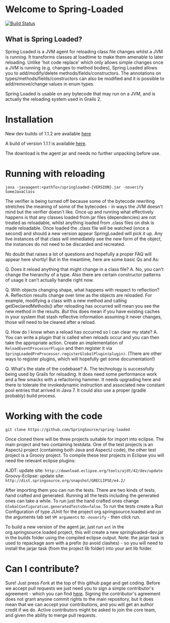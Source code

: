 # Welcome to Spring-Loaded
[![Build Status](https://stefaneggerstorfer.ci.cloudbees.com/buildStatus/icon?job=spring-loaded)](https://stefaneggerstorfer.ci.cloudbees.com/job/spring-loaded/)

## What is Spring Loaded?

Spring Loaded is a JVM agent for reloading class file changes whilst a JVM is running.  It transforms
classes at loadtime to make them amenable to later reloading. Unlike 'hot code replace' which only allows
simple changes once a JVM is running (e.g. changes to method bodies), Spring Loaded allows you
to add/modify/delete methods/fields/constructors. The annotations on types/methods/fields/constructors
can also be modified and it is possible to add/remove/change values in enum types.

Spring Loaded is usable on any bytecode that may run on a JVM, and is actually the reloading system
used in Grails 2.

# Installation

New dev builds of 1.1.2 are available [here ](http://dist.springframework.org/snapshot/SPRING-LOADED/springloaded-1.1.2.20130430.jar)

A build of version 1.1.1 is available [here](https://github.com/downloads/SpringSource/spring-loaded/springloaded-1.1.1-dev.jar). 

The download is the agent jar and needs no further unpacking before use.

# Running with reloading

	java -javaagent:<pathTo>/springloaded-{VERSION}.jar -noverify SomeJavaClass

The verifier is being turned off because some of the bytecode rewriting stretches the meaning of
some of the bytecodes - in ways the JVM doesn't mind but the verifier doesn't like.  Once up and
running what effectively happens is that any classes loaded from jar files (dependencies) are not
treated as reloadable, whilst anything loaded from .class files on disk is made reloadable. Once
loaded the .class file will be watched (once a second) and should a new version appear
SpringLoaded will pick it up. Any live instances of that class will immediately see the new form
of the object, the instances do not need to be discarded and recreated.

No doubt that raises a lot of questions and hopefully a proper FAQ will appear here shortly! But in
the meantime, here are some basic Qs and As:

Q. Does it reload anything that might change in a class file?
A. No, you can't change the hierarchy of a type. Also there are certain constructor patterns of
usage it can't actually handle right now.

Q. With objects changing shape, what happens with respect to reflection?
A. Reflection results change over time as the objects are reloaded.  For example, modifying a class
with a new method and calling getDeclaredMethods() after reloading has occurred will mean you see
the new method in the results. *But* this does mean if you have existing caches in your system
that stash reflective information assuming it never changes, those will need to be cleared
after a reload.

Q. How do I know when a reload has occurred so I can clear my state?
A. You can write a plugin that is called when reloads occur and you can then take the appropriate
action.  Create an implementation of `ReloadEventProcessorPlugin` and then register it via
`SpringLoadedPreProcessor.registerGlobalPlugin(plugin)`. (There are other ways to register plugins,
which will hopefully get some documentation!)

Q. What's the state of the codebase?
A. The technology is successfully being used by Grails for reloading. It does need some performance
work and a few smacks with a refactoring hammer. It needs upgrading here and there to tolerate
the invokedynamic instruction and associated new constant pool entries that arrived in Java 7.
It could also use a proper (gradle probably) build process.

# Working with the code

	git clone https://github.com/SpringSource/spring-loaded

Once cloned there will be three projects suitable for import into eclipse. The main project and
two containing testdata. One of the test projects is an AspectJ project (containing both Java
and AspectJ code), the other test project is a Groovy project. To compile these test projects
in Eclipse you will need the relevant eclipse plugins:

AJDT: update site: `http://download.eclipse.org/tools/ajdt/42/dev/update`
Groovy-Eclipse: update site: `http://dist.springsource.org/snapshot/GRECLIPSE/e4.2/`

After importing them you can run the tests.  There are two kinds of tests, hand crafted and
generated.  Running all the tests including the generated ones can take a while.
To run just the hand crafted ones change `GlobalConfiguration.generatedTestsOn=false`.  To run the
tests create a Run Configuration of type JUnit for the project org.springsource.loaded and on the
arguments tab set `VM arguments` to `-noverify` - then click run.

To build a new version of the agent jar, just run `ant` in the org.springsource.loaded project,
this will create a new springloaded-dev.jar in the builds folder using the compiled eclipse
output. Note: the jarjar task is used to repackage asm with a prefix (to avoid clashes) -
so you will need to install the jarjar task (from the project lib folder) into your ant lib folder.

# Can I contribute?

Sure! Just press *Fork* at the top of this github page and get coding. Before we accept pull
requests we just need you to sign a simple contributor's agreement - which you can find
[here](https://support.springsource.com/spring_committer_signup). Signing the contributor's
agreement does not grant anyone commit rights to the main repository, but it does mean that we
can accept your contributions, and you will get an author credit if we do. Active contributors
might be asked to join the core team, and given the ability to merge pull requests.
